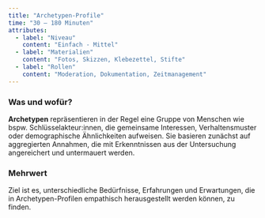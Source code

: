 ```yaml
---
title: "Archetypen-Profile"
time: "30 – 180 Minuten"
attributes:
  - label: "Niveau"
    content: "Einfach - Mittel"
  - label: "Materialien"
    content: "Fotos, Skizzen, Klebezettel, Stifte"
  - label: "Rollen"
    content: "Moderation, Dokumentation, Zeitmanagement"
---
```


### Was und wofür?

**Archetypen** repräsentieren in der Regel eine Gruppe von Menschen wie bspw. Schlüsselakteur:innen, die gemeinsame Interessen, Verhaltensmuster oder demographische Ähnlichkeiten aufweisen. Sie basieren zunächst auf aggregierten Annahmen, die mit Erkenntnissen aus der Untersuchung angereichert und untermauert werden.

### Mehrwert

Ziel ist es, unterschiedliche Bedürfnisse, Erfahrungen und Erwartungen, die in Archetypen-Profilen empathisch herausgestellt werden können, zu finden.
